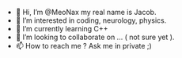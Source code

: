 - 👋 Hi, I’m @MeoNax my real name is Jacob. 
- 👀 I’m interested in coding, neurology, physics. 
- 🌱 I’m currently learning C++
- 💞️ I’m looking to collaborate on ... ( not sure yet ).
- 📫 How to reach me ? Ask me in private ;)

<!---
MeoNax/MeoNax is a ✨ special ✨ repository because its `README.md` (this file) appears on your GitHub profile.
You can click the Preview link to take a look at your changes.
--->

